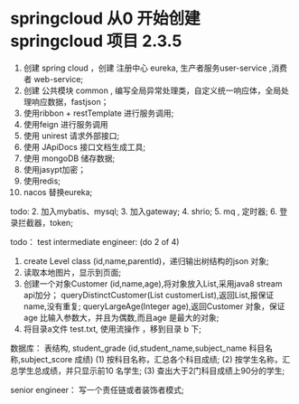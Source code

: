 # springcloud 从0 开始创建 springcloud 项目 2.3.5
1. 创建 spring cloud ，创建 注册中心 eureka, 生产者服务user-service ,消费者 web-service;
2. 创建 公共模块 common , 编写全局异常处理类，自定义统一响应体，全局处理响应数据，fastjson；
3. 使用ribbon + restTemplate 进行服务调用;
4. 使用feign 进行服务调用
5. 使用 unirest 请求外部接口; 
6. 使用 JApiDocs 接口文档生成工具;
7. 使用 mongoDB 储存数据;
8. 使用jasypt加密；
9. 使用redis;
10. nacos 替换eureka;



todo:
2. 加入mybatis、mysql;
3. 加入gateway;
4. shrio;
5. mq , 定时器;
6. 登录拦截器，token;




todo：
 test intermediate engineer:  (do 2 of 4)
1. create Level class (id,name,parentId)，递归输出树结构的json 对象;
2. 读取本地图片，显示到页面;
3. 创建一个对象Customer (id,name,age),将对象放入List,采用java8 stream api加分；
    queryDistinctCustomer(List<Customer> customerList),返回List,报保证name,没有重复;
    queryLargeAge(Integer age),返回Customer 对象，保证age 比输入参数大，并且为偶数,而且age 是最大的对象; 
4. 将目录a文件 test.txt, 使用流操作 ，移到目录 b 下;

数据库：
    表结构, student_grade (id,student_name,subject_name 科目名称,subject_score 成绩) 
     (1) 按科目名称，汇总各个科目成绩;
     (2) 按学生名称，汇总学生总成绩，并只显示前10 名学生;
     (3) 查出大于2门科目成绩上90分的学生;
     
senior engineer：
    写一个责任链或者装饰者模式;
